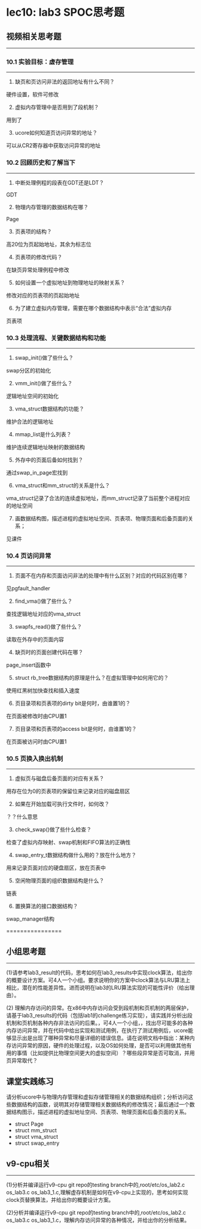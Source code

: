 # lec10: lab3 SPOC思考题

## 视频相关思考题
---
### 10.1 实验目标：虚存管理
---

1. 缺页和页访问非法的返回地址有什么不同？

硬件设置，软件可修改

2. 虚拟内存管理中是否用到了段机制？

用到了

3. ucore如何知道页访问异常的地址？

可以从CR2寄存器中获取访问异常的地址

### 10.2 回顾历史和了解当下
---

1. 中断处理例程的段表在GDT还是LDT？

GDT

2. 物理内存管理的数据结构在哪？

Page

3. 页表项的结构？

高20位为页起始地址，其余为标志位

4. 页表项的修改代码？

在缺页异常处理例程中修改
 
5. 如何设置一个虚拟地址到物理地址的映射关系？

修改对应的页表项的页起始地址
 
6. 为了建立虚拟内存管理，需要在哪个数据结构中表示“合法”虚拟内存

页表项
 
### 10.3 处理流程、关键数据结构和功能
---

1. swap_init()做了些什么？

swap分区的初始化

2. vmm_init()做了些什么？

逻辑地址空间的初始化

3. vma_struct数据结构的功能？

维护合法的逻辑地址

4. mmap_list是什么列表？

维护连续逻辑地址映射的数据结构

5. 外存中的页面后备如何找到？

通过swap_in_page宏找到

6. vma_struct和mm_struct的关系是什么？

vma_struct记录了合法的连续虚拟地址，而mm_struct记录了当前整个进程对应的地址空间

7. 画数据结构图，描述进程的虚拟地址空间、页表项、物理页面和后备页面的关系；

见课件

### 10.4 页访问异常
---

1. 页面不在内存和页面访问非法的处理中有什么区别？对应的代码区别在哪？

见pgfault_handler

2. find_vma()做了些什么？

查找逻辑地址对应的vma_struct
 
3. swapfs_read()做了些什么？

读取在外存中的页面内容
 
4. 缺页时的页面创建代码在哪？

page_insert函数中
 
5. struct rb_tree数据结构的原理是什么？在虚拟管理中如何用它的？

使用红黑树加快查找和插入速度
 
6. 页目录项和页表项的dirty bit是何时，由谁置1的？

在页面被修改时由CPU置1
 
7. 页目录项和页表项的access bit是何时，由谁置1的？

在页面被访问时由CPU置1

### 10.5 页换入换出机制
---

1. 虚拟页与磁盘后备页面的对应有关系？

用存在位为0的页表项的保留位来记录对应的磁盘扇区
 
2. 如果在开始加载可执行文件时，如何改？

？？什么意思
 
3. check_swap()做了些什么检查？

检查了虚拟内存映射、swap机制和FIFO算法的正确性
 
4. swap_entry_t数据结构做什么用的？放在什么地方？

用来记录页面对应的硬盘扇区，放在页表中
 
5. 空闲物理页面的组织数据结构是什么？

链表
 
6. 置换算法的接口数据结构？

swap_manager结构

================


## 小组思考题
---
(1)请参考lab3_result的代码，思考如何在lab3_results中实现clock算法，给出你的概要设计方案。可4人一个小组。要求说明你的方案中clock算法与LRU算法上相比，潜在的性能差异性。进而说明在lab3的LRU算法实现的可能性评价（给出理由）。

(2) 理解内存访问的异常。在x86中内存访问会受到段机制和页机制的两层保护，请基于lab3_results的代码（包括lab1的challenge练习实现），请实践并分析出段机制和页机制各种内存非法访问的后果。，可4人一个小组，，找出尽可能多的各种内存访问异常，并在代码中给出实现和测试用例，在执行了测试用例后，ucore能够显示出是出现了哪种异常和尽量详细的错误信息。请在说明文档中指出：某种内存访问异常的原因，硬件的处理过程，以及OS如何处理，是否可以利用做其他有用的事情（比如提供比物理空间更大的虚拟空间）？哪些段异常是否可取消，并用页异常取代？

## 课堂实践练习

请分析ucore中与物理内存管理和虚拟存储管理相关的数据结构组织；分析访问这些数据结构的函数，说明其对存储管理相关数据结构的修改情况；最后通过一个数据结构图示，描述进程的虚拟地址空间、页表项、物理页面和后备页面的关系。

 * struct Page
 * struct mm_struct
 * struct vma_struct
 * struct swap_entry

## v9-cpu相关
---
(1)分析并编译运行v9-cpu git repo的testing branch中的,root/etc/os_lab2.c os_lab3.c os_lab3_1.c,理解虚存机制是如何在v9-cpu上实现的，思考如何实现clock页替换算法，并给出你的概要设计方案。

(2)分析并编译运行v9-cpu git repo的testing branch中的,root/etc/os_lab2.c os_lab3.c os_lab3_1.c，理解内存访问异常的各种情况，并给出你的分析结果。

